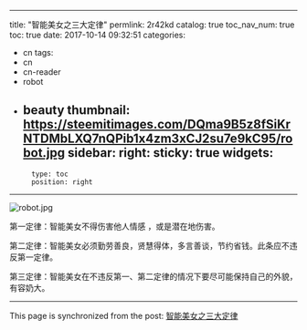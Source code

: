 
---
title: "智能美女之三大定律"
permlink: 2r42kd
catalog: true
toc_nav_num: true
toc: true
date: 2017-10-14 09:32:51
categories:
- cn
tags:
- cn
- cn-reader
- robot
- beauty
thumbnail: https://steemitimages.com/DQma9B5z8fSiKrNTDMbLXQ7nQPib1x4zm3xCJ2su7e9kC95/robot.jpg
sidebar:
    right:
        sticky: true
widgets:
    -
        type: toc
        position: right
---


![robot.jpg](https://steemitimages.com/DQma9B5z8fSiKrNTDMbLXQ7nQPib1x4zm3xCJ2su7e9kC95/robot.jpg)


第一定律：智能美女不得伤害他人情感 ，或是潜在地伤害。

第二定律：智能美女必须勤劳善良，贤慧得体，多言善谈，节约省钱。此条应不违反第一定律。

第三定律：智能美女在不违反第一、第二定律的情况下要尽可能保持自己的外貌，有容奶大。

- - -

This page is synchronized from the post: [智能美女之三大定律](https://steemit.com/@lemooljiang/2r42kd)
